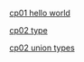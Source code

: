 
[cp01 hello world](./packages/c01-helloworld/README.md)

[cp02 type](./packages/c02-type/README.md)

[cp02 union types](./packages/c02-type/unionTypes.md)